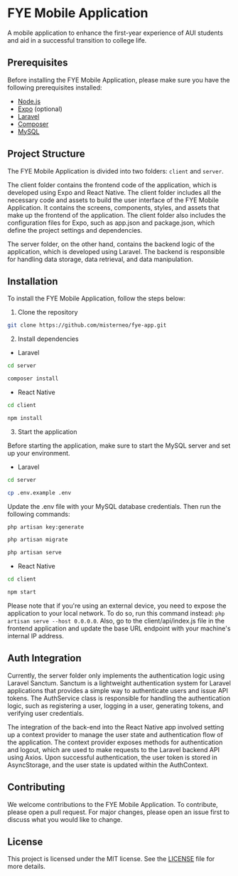 # FYE Mobile Application

A mobile application to enhance the first-year experience of AUI students and aid in a successful transition to college life.

## Prerequisites

Before installing the FYE Mobile Application, please make sure you have the following prerequisites installed:

- [Node.js](https://nodejs.org/en/)
- [Expo](https://expo.io/) (optional)
- [Laravel](https://laravel.com/)
- [Composer](https://getcomposer.org/)
- [MySQL](https://www.mysql.com/)

## Project Structure

The FYE Mobile Application is divided into two folders: `client` and `server`.

The client folder contains the frontend code of the application, which is developed using Expo and React Native. The client folder includes all the necessary code and assets to build the user interface of the FYE Mobile Application. It contains the screens, components, styles, and assets that make up the frontend of the application. The client folder also includes the configuration files for Expo, such as app.json and package.json, which define the project settings and dependencies.

The server folder, on the other hand, contains the backend logic of the application, which is developed using Laravel. The backend is responsible for handling data storage, data retrieval, and data manipulation.

## Installation

To install the FYE Mobile Application, follow the steps below:

1. Clone the repository

```zsh
git clone https://github.com/misterneo/fye-app.git
```

2. Install dependencies

- Laravel
```zsh
cd server
```

```zsh
composer install
```

- React Native

```zsh
cd client
```

```zsh
npm install
```

3. Start the application

Before starting the application, make sure to start the MySQL server and set up your environment.

- Laravel

```zsh
cd server
```

```zsh
cp .env.example .env
```

Update the .env file with your MySQL database credentials. Then run the following commands:

```zsh
php artisan key:generate
```

```zsh
php artisan migrate
```

```zsh
php artisan serve
```

- React Native

```zsh
cd client
```

```zsh
npm start
```

Please note that if you're using an external device, you need to expose the application to your local network. To do so, run this command instead: `php artisan serve --host 0.0.0.0`. Also, go to the client/api/index.js file in the frontend application and update the base URL endpoint with your machine's internal IP address.

## Auth Integration

Currently, the server folder only implements the authentication logic using Laravel Sanctum. Sanctum is a lightweight authentication system for Laravel applications that provides a simple way to authenticate users and issue API tokens. The AuthService class is responsible for handling the authentication logic, such as registering a user, logging in a user, generating tokens, and verifying user credentials.

The integration of the back-end into the React Native app involved setting up a context provider to manage the user state and authentication flow of the application. The context provider exposes methods for authentication and logout, which are used to make requests to the Laravel backend API using Axios. Upon successful authentication, the user token is stored in AsyncStorage, and the user state is updated within the AuthContext.

## Contributing

We welcome contributions to the FYE Mobile Application. To contribute, please open a pull request. For major changes, please open an issue first to discuss what you would like to change.

## License

This project is licensed under the MIT license. See the [LICENSE](https://choosealicense.com/licenses/mit/) file for more details.
